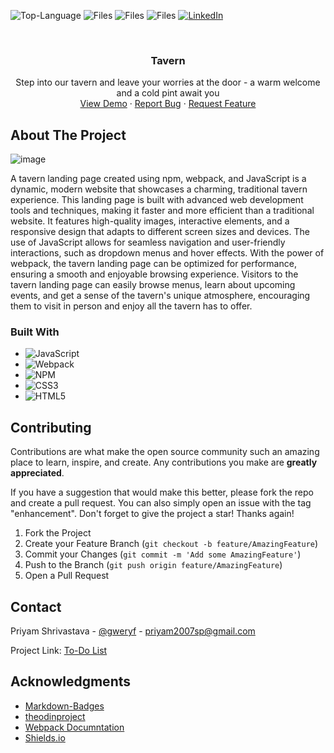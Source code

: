 ![Top-Language](https://img.shields.io/github/languages/top/gweryf/restaurant-page)
![Files](https://img.shields.io/github/directory-file-count/gweryf/restaurant-page)
![Files](https://img.shields.io/github/repo-size/gweryf/restaurant-page)
![Files](https://img.shields.io/twitter/follow/gweryf?style=social)
[![LinkedIn](https://img.shields.io/badge/LinkedIn-Connect!-blue)](https://www.linkedin.com/in/shrivastavpriyam/)

<br />

  <h3 align="center">Tavern</h3>

  <p align="center">
    Step into our tavern and leave your worries at the door - a warm welcome and a cold pint await you
    <br />
    <a href="https://gweryf.github.io/restaurant-page/">View Demo</a>
    ·
    <a href="https://github.com/gweryf/restaurant-page/issues">Report Bug</a>
    ·
    <a href="https://github.com/gweryf/restaurant-page/issues">Request Feature</a>
  </p>
</div>


<!-- ABOUT THE PROJECT -->
## About The Project

![image](https://user-images.githubusercontent.com/105338002/219433352-a2179d21-ab49-4166-a6ac-4fb7346c7871.png)

A tavern landing page created using npm, webpack, and JavaScript is a dynamic, modern website that showcases a charming, traditional tavern experience. This landing page is built with advanced web development tools and techniques, making it faster and more efficient than a traditional website. It features high-quality images, interactive elements, and a responsive design that adapts to different screen sizes and devices. The use of JavaScript allows for seamless navigation and user-friendly interactions, such as dropdown menus and hover effects. With the power of webpack, the tavern landing page can be optimized for performance, ensuring a smooth and enjoyable browsing experience. Visitors to the tavern landing page can easily browse menus, learn about upcoming events, and get a sense of the tavern's unique atmosphere, encouraging them to visit in person and enjoy all the tavern has to offer.

### Built With

* ![JavaScript](https://img.shields.io/badge/javascript-%23323330.svg?style=for-the-badge&logo=javascript&logoColor=%23F7DF1E)
* ![Webpack](https://img.shields.io/badge/webpack-%238DD6F9.svg?style=for-the-badge&logo=webpack&logoColor=black)
* ![NPM](https://img.shields.io/badge/NPM-%23CB3837.svg?style=for-the-badge&logo=npm&logoColor=white)
* ![CSS3](https://img.shields.io/badge/css3-%231572B6.svg?style=for-the-badge&logo=css3&logoColor=white)
* ![HTML5](https://img.shields.io/badge/html5-%23E34F26.svg?style=for-the-badge&logo=html5&logoColor=white)


<!-- CONTRIBUTING -->
## Contributing

Contributions are what make the open source community such an amazing place to learn, inspire, and create. Any contributions you make are **greatly appreciated**.

If you have a suggestion that would make this better, please fork the repo and create a pull request. You can also simply open an issue with the tag "enhancement".
Don't forget to give the project a star! Thanks again!

1. Fork the Project
2. Create your Feature Branch (`git checkout -b feature/AmazingFeature`)
3. Commit your Changes (`git commit -m 'Add some AmazingFeature'`)
4. Push to the Branch (`git push origin feature/AmazingFeature`)
5. Open a Pull Request


<!-- CONTACT -->
## Contact

Priyam Shrivastava - [@gweryf](https://twitter.com/gweryf) - priyam2007sp@gmail.com

Project Link: [To-Do List](https://github.com/gweryf/to-do-app)

<!-- ACKNOWLEDGMENTS -->
## Acknowledgments

* [Markdown-Badges](https://github.com/Ileriayo/markdown-badges)
* [theodinproject](https://www.theodinproject.com/)
* [Webpack Documntation](https://webpack.js.org/guides/asset-management/)
* [Shields.io](https://shields.io/)

[linkedin-shield]: https://img.shields.io/badge/-LinkedIn-black.svg?style=for-the-badge&logo=linkedin&colorB=555
[linkedin-url]: https://linkedin.com/in/othneildrew
